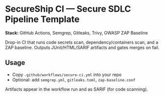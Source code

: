 # SecureShip CI — Secure SDLC Pipeline Template
**Stack:** GitHub Actions, Semgrep, Gitleaks, Trivy, OWASP ZAP Baseline

Drop-in CI that runs code secrets scan, dependency/containers scan, and a ZAP baseline. Outputs JUnit/HTML/SARIF artifacts and gates merges on fail.

## Usage
- Copy `.github/workflows/secure-ci.yml` into your repo
- Optional: add `semgrep.yml`, `gitleaks.toml`, `zap-baseline.conf`

Artifacts appear in the workflow run and as SARIF (for code scanning).
